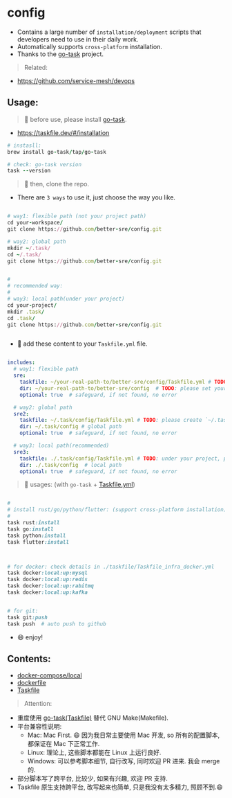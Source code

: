 # config

- Contains a large number of `installation/deployment` scripts that developers need to use in their daily work. 
- Automatically supports `cross-platform` installation.
- Thanks to the [go-task](https://github.com/go-task/task) project.

> Related:

- https://github.com/service-mesh/devops

## Usage:

> 🍄 before use, please install [go-task](https://github.com/go-task/task).

- https://taskfile.dev/#/installation

```ruby
# instasll:
brew install go-task/tap/go-task

# check: go-task version
task --version

```

> 🍄 then, clone the repo.

- There are `3 ways` to use it, just choose the way you like.


```ruby 

# way1: flexible path (not your project path)
cd your-workspace/
git clone https://github.com/better-sre/config.git 

# way2: global path
mkdir ~/.task/
cd ~/.task/
git clone https://github.com/better-sre/config.git 


#
# recommended way:
#
# way3: local path(under your project)
cd your-project/
mkdir .task/
cd .task/
git clone https://github.com/better-sre/config.git 



```

- 🍄 add these content to your `Taskfile.yml` file.

```yaml

includes:
  # way1: flexible path
  sre:
    taskfile: ~/your-real-path-to/better-sre/config/Taskfile.yml # TODO: please set your own path to the config dir
    dir: ~/your-real-path-to/better-sre/config  # TODO: please set your own path to the config dir
    optional: true  # safeguard, if not found, no error

  # way2: global path
  sre2:
    taskfile: ~/.task/config/Taskfile.yml # TODO: please create `~/.task/` first before use
    dir: ~/.task/config # global path
    optional: true  # safeguard, if not found, no error

  # way3: local path(recommended)
  sre3:
    taskfile: ./.task/config/Taskfile.yml # TODO: under your project, please add `.task/` to your `.gitignore` file
    dir: ./.task/config  # local path
    optional: true  # safeguard, if not found, no error


```



> 🍄 usages: (with `go-task` + [Taskfile.yml](./Taskfile.yml))

```ruby

#
# install rust/go/python/flutter: (support cross-platform installation)
#
task rust:install
task go:install
task python:install
task flutter:install



# for docker: check details in ./taskfile/Taskfile_infra_docker.yml
task docker:local:up:mysql
task docker:local:up:redis
task docker:local:up:rabitmq
task docker:local:up:kafka


# for git:
task git:push 
task push  # auto push to github

```

- 😄 enjoy!


## Contents:


- [docker-compose/local](docker-compose/local)
- [dockerfile](dockerfile)
- [Taskfile](taskfile)


> Attention:

- 重度使用 [go-task(Taskfile)](https://github.com/go-task/task) 替代 GNU Make(Makefile).
- 平台兼容性说明:
  - Mac: Mac First. 😄 因为我日常主要使用 Mac 开发, so 所有的配置脚本, 都保证在 Mac 下正常工作.
  - Linux: 理论上, 这些脚本都能在 Linux 上运行良好.
  - Windows: 可以参考脚本细节, 自行改写, 同时欢迎 PR 进来. 我会 merge 的.
- 部分脚本写了跨平台, 比较少, 如果有兴趣, 欢迎 PR 支持.
- Taskfile 原生支持跨平台, 改写起来也简单, 只是我没有太多精力, 照顾不到.😄







